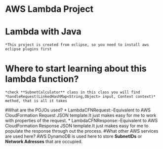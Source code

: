 # AWS Lambda Project 
# Lambda with Java
	*This project is created from eclipse, so you need to install aws eclipse plugins first
# Where to start learning about this lambda function?
	*check **SubnetCalculator** class in this class you will find *handleRequest(LinkedHashMap<String,Object> input, Context context)* method, that is all it takes
#What are the POJOs used?
	* LambdaCFNRequest:-Equivalent to AWS CloudFormation Request JSON template.It just makes easy for me to work with properties of the request.
	* LambdaCFNResponse:-Equivalent to AWS CloudFormation Response JSON template.It just makes easy for me to populate the response through out the process.
#What other AWS services are used here?
	AWS DynamoDB is used here to store **SubnetIDs** or **Network Adresses** that are occupied.
	 